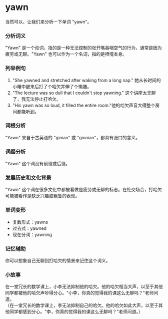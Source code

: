 # yawn

当然可以，让我们来分析一下单词 "yawn"。

  

### 分析词义

  

"Yawn" 是一个动词，指的是一种无法控制的张开嘴吞咽空气的行为，通常是因为疲劳或无聊。"Yawn" 也可以作为一个名词，指的是喷嚏本身。

  

### 列举例句

  

1.  "She yawned and stretched after waking from a long nap." 她从长时间的小睡中醒来后打了个哈欠并伸了个懒腰。
2.  "The lecture was so dull that I couldn't stop yawning." 这个讲座太无聊了，我无法停止打哈欠。
3.  "His yawn was so loud, it filled the entire room."他的哈欠声音大得整个房间都能听到。

  

### 词根分析

  

"Yawn" 来自于古英语的 "ginian" 或 "gionian"，都具有张口的含义。

  

### 词缀分析

  

"Yawn" 这个词没有前缀或后缀。

  

### 发展历史和文化背景

  

"Yawn" 这个词在很多文化中都被看做是疲劳或无聊的标志。在社交场合，打哈欠可能被看作是缺乏兴趣或粗鲁的表现。

  

### 单词变形

  

*   复数形式：yawns
*   过去式：yawned
*   现在分词：yawning

  

### 记忆辅助

  

你可以想象自己无聊到打哈欠的情景来记住这个词义。

  

### 小故事

  

在一堂冗长的数学课上，小李无法抑制他的哈欠。他的哈欠相当大声，以至于其他同学都被他的哈欠声吵得分心。"小李，你真的觉得我的课这么无聊吗？"老师问道。  
（在一堂冗长的数学课上，李无法抑制自己的哈欠。他的哈欠如此大声，以至于其他同学都感到分心。"李，你真的觉得我的课这么无聊吗？"老师问道。）
